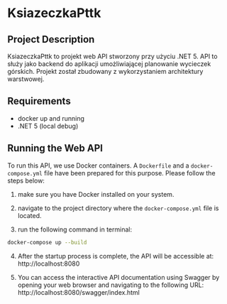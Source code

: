 # KsiazeczkaPttk

## Project Description

KsiazeczkaPttk to projekt web API stworzony przy użyciu .NET 5. API to służy jako backend do aplikacji umożliwiającej planowanie wycieczek górskich. 
Projekt został zbudowany z wykorzystaniem architektury warstwowej.

## Requirements

- docker up and running
- .NET 5 (local debug)

## Running the Web API

To run this API, we use Docker containers. A `Dockerfile` and a `docker-compose.yml` file have been prepared for this purpose. Please follow the steps below:

1. make sure you have Docker installed on your system.

2. navigate to the project directory where the `docker-compose.yml` file is located.

3. run the following command in terminal:

```bash
docker-compose up --build
```

4. After the startup process is complete, the API will be accessible at: http://localhost:8080

5. You can access the interactive API documentation using Swagger by opening your web browser and navigating to the following URL: http://localhost:8080/swagger/index.html

